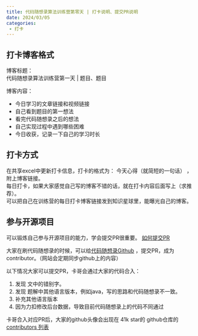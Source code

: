 ```yaml
---
title: 代码随想录算法训练营第零天 | 打卡说明、提交PR说明
date: 2024/03/05
categories:
 - 打卡
---
```

## 打卡博客格式
博客标题：<br/>
代码随想录算法训练营第一天 | 题目、题目 

博客内容：
- 今日学习的文章链接和视频链接
- 自己看到题目的第一想法
- 看完代码随想录之后的想法 
- 自己实现过程中遇到哪些困难 
- 今日收获，记录一下自己的学习时长

## 打卡方式
在共享excel中更新打卡信息，打卡的格式为： 今天心得（就简短的一句话） ，附上博客链接。<br/>
每日打卡，如果大家感觉自己写的博客不错的话，就在打卡内容后面写上（求推荐）。<br/>
可以把自己在训练营的每日打卡博客链接发到知识星球里，能曝光自己的博客。

## 参与开源项目

可以锻炼自己参与开源项目的能力，学会提交PR很重要。 [如何提交PR](https://www.programmercarl.com/qita/join.html) 

大家在刷代码随想录的时候，可以给[代码随想录Github](https://github.com/youngyangyang04/leetcode-master) ，提交PR，成为contributor。（网站会定期同步github上的内容）

以下情况大家可以提交PR，卡哥会通过大家的代码合入： 
1. 发现 文中的错别字。
2. 发现 题解中其他语言版本，例如java，写的思路和代码随想录不一致。 
3. 补充其他语言版本 
4. 因为力扣修改后台数据，导致目前代码随想录上的代码不同通过

卡哥合入对应PR后，大家的github头像会出现在 41k star的 github仓库的[ contributors 列表](https://github.com/youngyangyang04/leetcode-master/graphs/contributors)